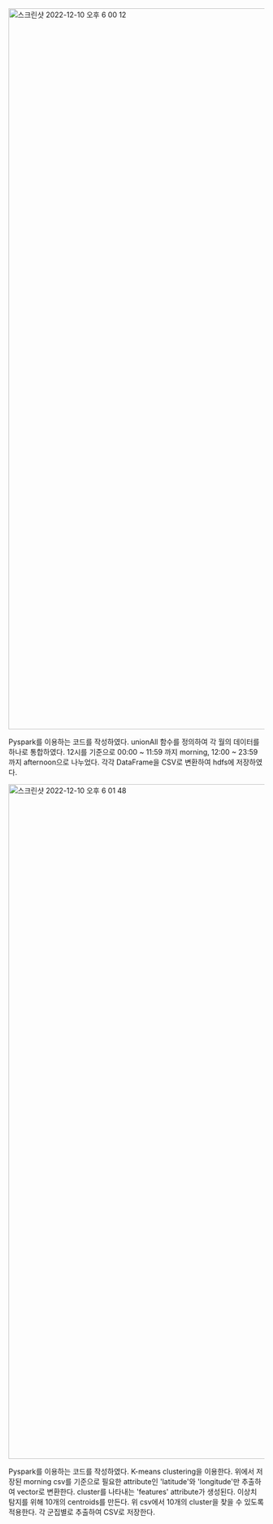 
<img width="1420" alt="스크린샷 2022-12-10 오후 6 00 12" src="https://user-images.githubusercontent.com/100830963/206842547-02e00608-c393-4ddf-9a01-c424a94d3809.png">

Pyspark를 이용하는 코드를 작성하였다.
unionAll 함수를 정의하여 각 월의 데이터를 하나로 통합하였다.
12시를 기준으로 00:00 ~ 11:59 까지 morning, 12:00 ~ 23:59 까지 afternoon으로 나누었다.
각각 DataFrame을 CSV로 변환하여 hdfs에 저장하였다.

<img width="1329" alt="스크린샷 2022-12-10 오후 6 01 48" src="https://user-images.githubusercontent.com/100830963/206842717-4401091a-b2e1-43f2-9cb7-77b8196bdbe9.png">

Pyspark를 이용하는 코드를 작성하였다.
K-means clustering을 이용한다.
위에서 저장된 morning csv를 기준으로 필요한 attribute인 'latitude'와 'longitude'만 추출하여 vector로 변환한다.
cluster를 나타내는 'features' attribute가 생성된다.
이상치 탐지를 위해 10개의 centroids를 만든다.
위 csv에서 10개의 cluster을 찾을 수 있도록 적용한다.
각 군집별로 추출하여 CSV로 저장한다.
